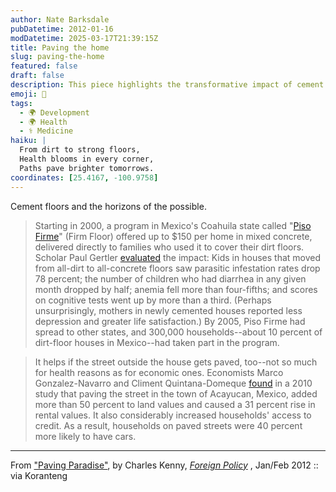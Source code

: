 ```yaml
---
author: Nate Barksdale
pubDatetime: 2012-01-16
modDatetime: 2025-03-17T21:39:15Z
title: Paving the home
slug: paving-the-home
featured: false
draft: false
description: This piece highlights the transformative impact of cement floors and paved streets on health, economic stability, and quality of life in Mexico.
emoji: 🏡
tags:
  - 🌍 Development
  - 🌍 Health
  - ⚕️ Medicine
haiku: |
  From dirt to strong floors,  
  Health blooms in every corner,  
  Paths pave brighter tomorrows.
coordinates: [25.4167, -100.9758]
---
```


Cement floors and the horizons of the possible.

> Starting in 2000, a program in Mexico's Coahuila state called "[Piso Firme](http://web.archive.org/web/20170207060945/http://desarrollosocial.guanajuato.gob.mx:80/piso-firme.php)" (Firm Floor) offered up to $150 per home in mixed concrete, delivered directly to families who used it to cover their dirt floors. Scholar Paul Gertler [evaluated](http://web.archive.org/web/20160304174836/http://insciences.org/article.php?article_id=3181) the impact: Kids in houses that moved from all-dirt to all-concrete floors saw parasitic infestation rates drop 78 percent; the number of children who had diarrhea in any given month dropped by half; anemia fell more than four-fifths; and scores on cognitive tests went up by more than a third. (Perhaps unsurprisingly, mothers in newly cemented houses reported less depression and greater life satisfaction.) By 2005, Piso Firme had spread to other states, and 300,000 households--about 10 percent of dirt-floor houses in Mexico--had taken part in the program.

> It helps if the street outside the house gets paved, too--not so much for health reasons as for economic ones. Economists Marco Gonzalez-Navarro and Climent Quintana-Domeque [found](http://www.fedea.es/pub/seminarios/24-05-2011ClimentQuintana.pdf) in a 2010 study that paving the street in the town of Acayucan, Mexico, added more than 50 percent to land values and caused a 31 percent rise in rental values. It also considerably increased households' access to credit. As a result, households on paved streets were 40 percent more likely to have cars.

---

From ["Paving Paradise"](http://web.archive.org/web/20131020162347/http://www.foreignpolicy.com/articles/2012/01/03/paving_paradise?page=full), by Charles Kenny, _[Foreign Policy](http://web.archive.org/web/20131020162347/http://www.foreignpolicy.com/articles/2012/01/03/paving_paradise?page=full)_ , Jan/Feb 2012 :: via Koranteng
